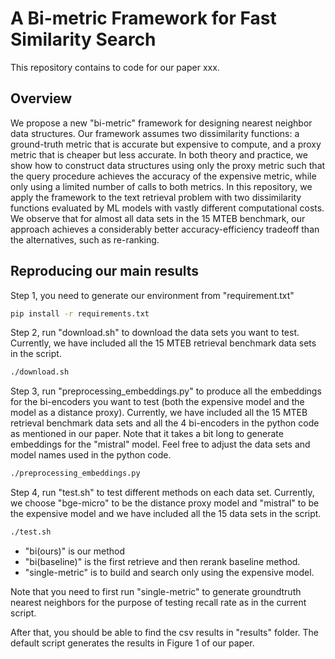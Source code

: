 # A Bi-metric Framework for Fast Similarity Search

This repository contains to code for our paper xxx.

## Overview

We propose a new "bi-metric" framework for designing nearest neighbor data structures. Our framework assumes two dissimilarity functions: a ground-truth metric that is accurate but expensive to compute, and a proxy metric that is cheaper but less accurate. In both theory and practice, we show how to construct data structures using only the proxy metric such that the query procedure achieves the accuracy of the expensive metric, while only using a limited number of calls to both metrics. In this repository, we apply the framework to the text retrieval problem with two dissimilarity functions evaluated by ML models with vastly different computational costs. We observe that for almost all data sets in the 15 MTEB benchmark, our approach achieves a considerably better accuracy-efficiency tradeoff than the alternatives, such as re-ranking.

## Reproducing our main results

Step 1, you need to generate our environment from "requirement.txt"

```bash
pip install -r requirements.txt
```

Step 2, run "download.sh" to download the data sets you want to test. Currently, we have included all the 15 MTEB retrieval benchmark data sets in the script.

```bash
./download.sh
```

Step 3, run "preprocessing_embeddings.py" to produce all the embeddings for the bi-encoders you want to test (both the expensive model and the model as a distance proxy). Currently, we have included all the 15 MTEB retrieval benchmark data sets and all the 4 bi-encoders in the python code as mentioned in our paper. Note that it takes a bit long to generate embeddings for the "mistral" model. Feel free to adjust the data sets and model names used in the python code.

```bash
./preprocessing_embeddings.py
```

Step 4, run "test.sh" to test different methods on each data set. Currently, we choose "bge-micro" to be the distance proxy model and "mistral" to be the expensive model and we have included all the 15 data sets in the script.

```bash
./test.sh
```

* "bi(ours)" is our method
* "bi(baseline)" is the first retrieve and then rerank baseline method. 
* "single-metric" is to build and search only using the expensive model. 

Note that you need to first run "single-metric" to generate groundtruth nearest neighbors for the purpose of testing recall rate as in the current script.

After that, you should be able to find the csv results in "results" folder. The default script generates the results in Figure 1 of our paper.